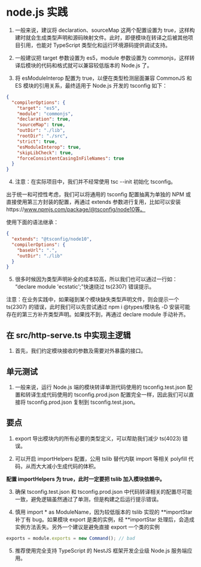 # node.js 实践

1. ⼀般来说，建议将 declaration、sourceMap 这两个配置设置为 true，这样构建时就会⽣成类型声明和源码映射⽂件。此时，即便模块在转译之后被其他项⽬引⽤，也能对 TypeScript 类型化和运⾏环境源码提供调试⽀持。

2. ⼀般建议把 target 参数设置为 es5，module 参数设置为 commonjs，这样转译后模块的代码和格式就可以兼容较低版本的 Node.js 了。

3. 将 esModuleInterop 配置为 true，以便在类型检测层⾯兼容 CommonJS 和 ES 模块的引⽤关系，最终适⽤于 Node.js 开发的 tsconfig 如下：

```json
{
  "compilerOptions": {
    "target": "es5",
    "module": "commonjs",
    "declaration": true,
    "sourceMap": true,
    "outDir": "./lib",
    "rootDir": "./src",
    "strict": true,
    "esModuleInterop": true,
    "skipLibCheck": true,
    "forceConsistentCasingInFileNames": true
  }
}
```

4. 注意：在实际项⽬中，我们并不经常使⽤ tsc --init 初始化 tsconfig。

出于统⼀和可控性考虑，我们可以将通⽤的 tsconfig 配置抽离为单独的 NPM 或直接使⽤第三⽅封装的配置，再通过 extends 参数进⾏复⽤，⽐如可以安装https://www.npmjs.com/package/@tsconfig/node10等。

使用下面的语法继承：

```json
{
  "extends": "@tsconfig/node10",
  "compilerOptions": {
    "baseUrl": ".",
    "outDir": "./lib"
  }
}
```

5. 很多时候因为类型声明补全的成本较⾼，所以我们也可以通过⼀⾏如： “declare module 'ecstatic';”快速绕过 ts(2307) 错误提示。

注意：在业务实践中，如果碰到某个模块缺失类型声明⽂件，则会提示⼀个 ts(2307) 的错误，此时我们可以先尝试通过 npm i @types/模块名 -D 安装可能存在的第三⽅补⻬类型声明。如果找不到，再通过 declare module ⼿动补⻬。

## 在 src/http-serve.ts 中实现主逻辑

1. ⾸先，我们约定模块接收的参数及需要对外暴露的接⼝。

## 单元测试

1. ⼀般来说，运⾏ Node.js 端的模块转译单测代码使⽤的 tsconfig.test.json 配置和转译⽣成代码使⽤的 tsconfig.prod.json 配置完全⼀样，因此我们可以直接将 tsconfig.prod.json 复制到 tsconfig.test.json。

## 要点

1. export 导出模块内的所有必要的类型定义，可以帮助我们减少 ts(4023) 错误。

2. 可以开启 importHelpers 配置，公⽤ tslib 替代内联 import 等相关 polyfill 代码，从⽽⼤⼤减⼩⽣成代码的体积。

**配置 importHelpers 为 true，此时⼀定要把 tslib 加⼊模块依赖中。**

3. 确保 tsconfig.test.json 和 tsconfig.prod.json 中代码转译相关的配置尽可能⼀致，避免逻辑虽然通过了单测，但是构建之后运⾏提示错误。

4. 慎⽤ import \* as ModuleName，因为较低版本的 tslib 实现的 **importStar 补丁有 bug。如果模块 export 是类的实例，经 **importStar 处理后，会造成实例⽅法丢失。另外⼀个建议是避免直接 export ⼀个类的实例

```ts
exports = module.exports = new Command(); // bad
```

5. 推荐使⽤完全⽀持 TypeScript 的 NestJS 框架开发企业级 Node.js 服务端应⽤。
